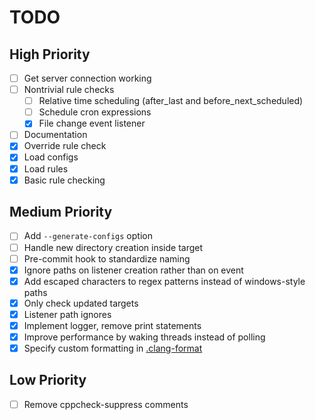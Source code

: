 # TODO
## High Priority
- [ ] Get server connection working
- [ ] Nontrivial rule checks
    - [ ] Relative time scheduling (after_last and before_next_scheduled)
    - [ ] Schedule cron expressions
    - [x] File change event listener
- [ ] Documentation
- [x] Override rule check
- [x] Load configs
- [x] Load rules
- [x] Basic rule checking

## Medium Priority
- [ ] Add `--generate-configs` option
- [ ] Handle new directory creation inside target
- [ ] Pre-commit hook to standardize naming
- [x] Ignore paths on listener creation rather than on event
- [x] Add escaped characters to regex patterns instead of windows-style paths
- [x] Only check updated targets
- [x] Listener path ignores
- [x] Implement logger, remove print statements
- [x] Improve performance by waking threads instead of polling
- [x] Specify custom formatting in [.clang-format](.clang-format)

## Low Priority
- [ ] Remove cppcheck-suppress comments
